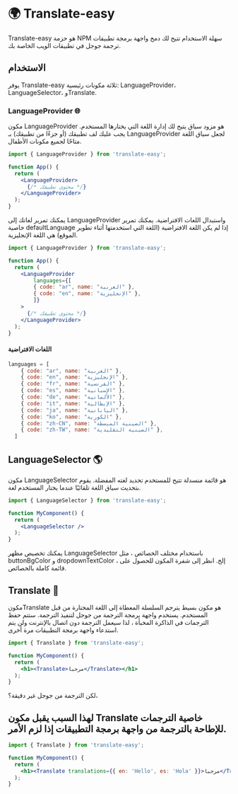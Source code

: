 # 🌍 Translate-easy

Translate-easy هو حزمة NPM سهلة الاستخدام تتيح لك دمج واجهة برمجة تطبيقات ترجمة جوجل في تطبيقات الويب الخاصة بك.

## الاستخدام

يوفر Translate-easy ثلاثة مكونات رئيسية: LanguageProvider، LanguageSelector، وTranslate.

### LanguageProvider 🌐

مكون LanguageProvider هو مزود سياق يتيح لك إدارة اللغة التي يختارها المستخدم. يجب عليك لف تطبيقك (أو جزءًا من تطبيقك) بـ LanguageProvider لجعل سياق اللغة متاحًا لجميع مكونات الأطفال.

``` jsx
import { LanguageProvider } from 'translate-easy';

function App() {
  return (
    <LanguageProvider>
      {/* محتوى تطبيقك */}
    </LanguageProvider>
  );
}
```

يمكنك تمرير لغاتك إلى LanguageProvider واستبدال اللغات الافتراضية. يمكنك تمرير خاصية defaultLanguage إذا لم يكن اللغة الافتراضية (اللغة التي استخدمتها أثناء تطوير الموقع) هي اللغة الإنجليزية.

```jsx
import { LanguageProvider } from 'translate-easy';

function App() {
  return (
    <LanguageProvider
        languages={[
        { code: "ar", name: "العربية" },
        { code: "en", name: "الإنجليزية" },
        ]}
    >
      {/* محتوى تطبيقك */}
    </LanguageProvider>
  );
}
```

#### اللغات الافتراضية

``` jsx
languages = [
    { code: "ar", name: "العربية" },
    { code: "en", name: "الإنجليزية" },
    { code: "fr", name: "الفرنسية" },
    { code: "es", name: "الإسبانية" },
    { code: "de", name: "الألمانية" },
    { code: "it", name: "الإيطالية" },
    { code: "ja", name: "اليابانية" },
    { code: "ko", name: "الكورية" },
    { code: "zh-CN", name: "الصينية المبسطة" },
    { code: "zh-TW", name: "الصينية التقليدية" },
  ]
```

## LanguageSelector 🌎

مكون LanguageSelector هو قائمة منسدلة تتيح للمستخدم تحديد لغته المفضلة. يقوم بتحديث سياق اللغة تلقائيًا عندما يختار المستخدم لغة.

``` jsx
import { LanguageSelector } from 'translate-easy';

function MyComponent() {
  return (
    <LanguageSelector />
  );
}
```

يمكنك تخصيص مظهر LanguageSelector باستخدام مختلف الخصائص ، مثل buttonBgColor و dropdownTextColor ، إلخ. انظر إلى شفرة المكون للحصول على قائمة كاملة بالخصائص.

## Translate 📝

مكونTranslate هو مكون بسيط يترجم السلسلة المعطاة إلى اللغة المختارة من قبل المستخدم. يستخدم واجهة برمجة الترجمة من جوجل لتنفيذ الترجمة.
ستتم حفظ الترجمات في الذاكرة المخبأة ، لذا سيعمل الترجمة دون اتصال بالإنترنت ولن يتم استدعاء واجهة برمجة التطبيقات مرة أخرى.

``` jsx
import { Translate } from 'translate-easy';

function MyComponent() {
  return (
    <h1><Translate>مرحبا</Translate></h1>
  );
}
```

لكن الترجمة من جوجل غير دقيقة؟،

## لهذا السبب يقبل مكون Translate خاصية الترجمات للإطاحة بالترجمة من واجهة برمجة التطبيقات إذا لزم الأمر.

```jsx
import { Translate } from 'translate-easy';

function MyComponent() {
  return (
    <h1><Translate translations={{ en: 'Hello', es: 'Hola' }}>مرحبا</Translate></h1>
  );
}
```